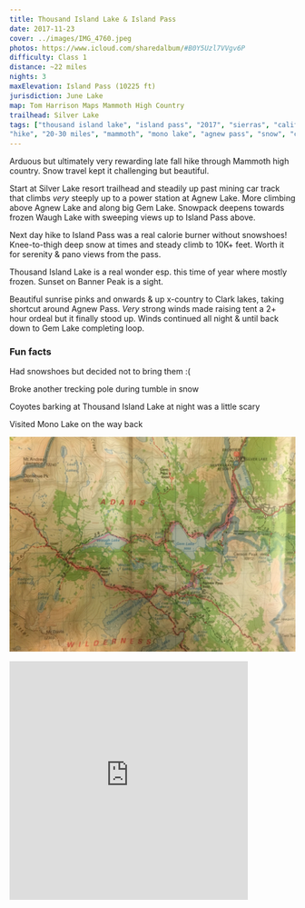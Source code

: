 ```yaml
---
title: Thousand Island Lake & Island Pass
date: 2017-11-23
cover: ../images/IMG_4760.jpeg
photos: https://www.icloud.com/sharedalbum/#B0Y5Uzl7VVgv6P
difficulty: Class 1
distance: ~22 miles
nights: 3
maxElevation: Island Pass (10225 ft)
jurisdiction: June Lake
map: Tom Harrison Maps Mammoth High Country
trailhead: Silver Lake
tags: ["thousand island lake", "island pass", "2017", "sierras", "california",
"hike", "20-30 miles", "mammoth", "mono lake", "agnew pass", "snow", "coyote"]
---
```


Arduous but ultimately very rewarding late fall hike through Mammoth high
country.  Snow travel kept it challenging but beautiful.

Start at Silver Lake resort trailhead and steadily up past mining car track
that climbs *very* steeply up to a power station at Agnew Lake.  More climbing
above Agnew Lake and along big Gem Lake.  Snowpack deepens towards frozen Waugh
Lake with sweeping views up to Island Pass above.

Next day hike to Island Pass was a real calorie burner without snowshoes!
Knee-to-thigh deep snow at times and steady climb to 10K+ feet.  Worth it for
serenity & pano views from the pass.

Thousand Island Lake is a real wonder esp. this time of year where mostly
frozen.  Sunset on Banner Peak is a sight.

Beautiful sunrise pinks and onwards & up x-country to Clark lakes, taking
shortcut around Agnew Pass.   *Very* strong winds made raising tent a 2+ hour
ordeal but it finally stood up.  Winds continued all night & until back down to
Gem Lake completing loop.

### Fun facts

Had snowshoes but decided not to bring them :(

Broke another trecking pole during tumble in snow

Coyotes barking at Thousand Island Lake at night was a little scary

Visited Mono Lake on the way back

![Route Map](../images/IMG_5628.jpg)

<iframe
src='https://www.gaiagps.com/public/FD5XgTaM12DRn0ZZTcW2VnQH?embed=True'
style='border:none; overflow-y: hidden; background-color:white; min-width:
320px; max-width:420px; width:100%; height: 420px;' scrolling='no'
seamless='seamless'></iframe>
